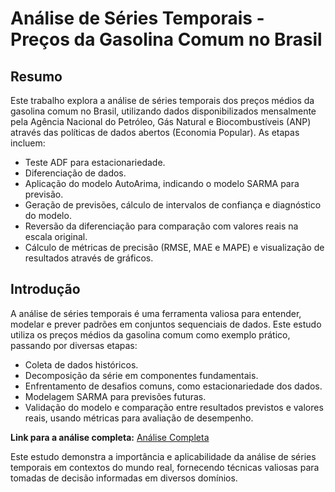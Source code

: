 # Análise de Séries Temporais - Preços da Gasolina Comum no Brasil

## Resumo

Este trabalho explora a análise de séries temporais dos preços médios da gasolina comum no Brasil, utilizando dados disponibilizados mensalmente pela Agência Nacional do Petróleo, Gás Natural e Biocombustíveis (ANP) através das políticas de dados abertos (Economia Popular). As etapas incluem:

- Teste ADF para estacionariedade.
- Diferenciação de dados.
- Aplicação do modelo AutoArima, indicando o modelo SARMA para previsão.
- Geração de previsões, cálculo de intervalos de confiança e diagnóstico do modelo.
- Reversão da diferenciação para comparação com valores reais na escala original.
- Cálculo de métricas de precisão (RMSE, MAE e MAPE) e visualização de resultados através de gráficos.

## Introdução

A análise de séries temporais é uma ferramenta valiosa para entender, modelar e prever padrões em conjuntos sequenciais de dados. Este estudo utiliza os preços médios da gasolina comum como exemplo prático, passando por diversas etapas:

- Coleta de dados históricos.
- Decomposição da série em componentes fundamentais.
- Enfrentamento de desafios comuns, como estacionariedade dos dados.
- Modelagem SARMA para previsões futuras.
- Validação do modelo e comparação entre resultados previstos e valores reais, usando métricas para avaliação de desempenho.

**Link para a análise completa:** [Análise Completa](https://rpubs.com/newstatistic/1123621)

Este estudo demonstra a importância e aplicabilidade da análise de séries temporais em contextos do mundo real, fornecendo técnicas valiosas para tomadas de decisão informadas em diversos domínios.
